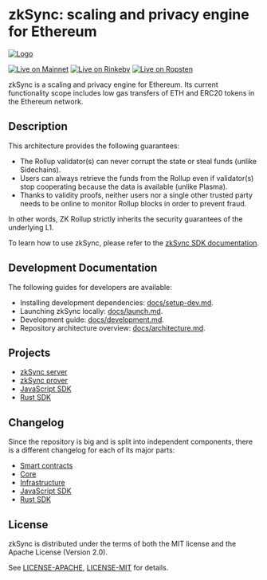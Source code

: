 # zkSync: scaling and privacy engine for Ethereum

[![Logo](zkSyncLogo.svg)](https://zksync.io/)

[![Live on Mainnet](https://img.shields.io/badge/wallet-Live%20on%20Mainnet-blue)](https://wallet.zksync.io)
[![Live on Rinkeby](https://img.shields.io/badge/wallet-Live%20on%20Rinkeby-blue)](https://rinkeby.zksync.io)
[![Live on Ropsten](https://img.shields.io/badge/wallet-Live%20on%20Ropsten-blue)](https://ropsten.zksync.io)

zkSync is a scaling and privacy engine for Ethereum. Its current functionality scope includes low gas transfers of ETH
and ERC20 tokens in the Ethereum network.

## Description


This architecture provides the following guarantees:

- The Rollup validator(s) can never corrupt the state or steal funds (unlike Sidechains).
- Users can always retrieve the funds from the Rollup even if validator(s) stop cooperating because the data is
  available (unlike Plasma).
- Thanks to validity proofs, neither users nor a single other trusted party needs to be online to monitor Rollup blocks
  in order to prevent fraud.

In other words, ZK Rollup strictly inherits the security guarantees of the underlying L1.

To learn how to use zkSync, please refer to the [zkSync SDK documentation](https://zksync.io/api/sdk/).

## Development Documentation

The following guides for developers are available:

- Installing development dependencies: [docs/setup-dev.md](docs/setup-dev.md).
- Launching zkSync locally: [docs/launch.md](docs/launch.md).
- Development guide: [docs/development.md](docs/development.md).
- Repository architecture overview: [docs/architecture.md](docs/architecture.md).

## Projects

- [zkSync server](core/bin/server)
- [zkSync prover](core/bin/prover)
- [JavaScript SDK](sdk/zksync.js)
- [Rust SDK](sdk/zksync-rs)

## Changelog

Since the repository is big and is split into independent components, there is a different changelog for each of its
major parts:

- [Smart contracts](changelog/contracts.md)
- [Core](changelog/core.md)
- [Infrastructure](changelog/infrastructure.md)
- [JavaScript SDK](changelog/js-sdk.md)
- [Rust SDK](changelog/rust-sdk.md)

## License

zkSync is distributed under the terms of both the MIT license and the Apache License (Version 2.0).

See [LICENSE-APACHE](LICENSE-APACHE), [LICENSE-MIT](LICENSE-MIT) for details.
